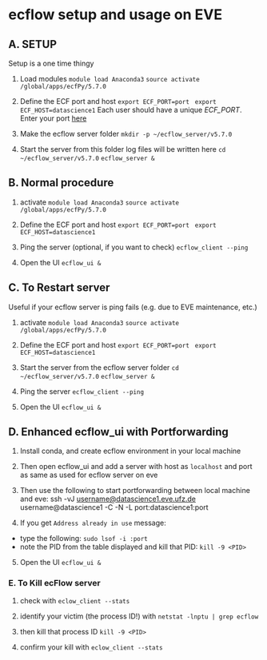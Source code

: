# ecflow setup and usage on EVE


## **A. SETUP**
Setup is a one time thingy 

<!-- Old:
# Load conda
`module load Anaconda3/2020.07`

# create the conda env
`conda create -c conda-forge --name ecflow_env python=3.8.6`
By default, conda environments are stored in `~/.conda/envs/`

# activate
# `conda activate ecflow_env`

# install the dependencies
`conda install -c conda-forge f90nml sh ecflow` -->


1. Load modules
`module load Anaconda3`
`source activate /global/apps/ecfPy/5.7.0`


2. Define the ECF port and host
`export ECF_PORT=port `
`export ECF_HOST=datascience1`
Each user should have a unique *ECF_PORT*. Enter your port [here](https://git.ufz.de/chs/ecfpy/-/wikis/home)

3. Make the ecflow server folder
`mkdir -p ~/ecflow_server/v5.7.0`

4. Start the server from this folder
log files will be written here
`cd ~/ecflow_server/v5.7.0`
`ecflow_server &`



## **B. Normal procedure**

1. activate
`module load Anaconda3`
`source activate /global/apps/ecfPy/5.7.0`

2. Define the ECF port and host
`export ECF_PORT=port `
`export ECF_HOST=datascience1`

3. Ping the server (optional, if you want to check)
`ecflow_client --ping`

4. Open the UI
`ecflow_ui &`


## **C. To Restart server**
Useful if your ecflow server is ping fails (e.g. due to EVE maintenance, etc.) 

1. activate
`module load Anaconda3`
`source activate /global/apps/ecfPy/5.7.0`

2. Define the ECF port and host
`export ECF_PORT=port `
`export ECF_HOST=datascience1`

3. Start the server from the ecflow server folder
`cd ~/ecflow_server/v5.7.0`
`ecflow_server &`

4. Ping the server
`ecflow_client --ping`

5. Open the UI
`ecflow_ui &`


## **D. Enhanced ecflow_ui with Portforwarding**

1. Install conda, and create ecflow environment in your local machine

2. Then open ecflow_ui and add a server with host as `localhost` and port as same as used for ecflow server on eve

3. Then use the following to start portforwarding between local machine and eve:
ssh -vJ username@datascience1.eve.ufz.de username@datascience1 -C -N -L port:datascience1:port

4. If you get `Address already in use` message:
- type the following:
`sudo lsof -i :port`
- note the PID from the table displayed and kill that PID:
`kill -9 <PID>`

5. Open the UI
`ecflow_ui &`




### **E. To Kill ecFlow server**

1. check with
`eclow_client --stats`

2. identify your victim (the process ID!) with 
`netstat -lnptu | grep ecflow`

3. then kill that process ID
`kill -9 <PID>`

4. confirm your kill with
`eclow_client --stats`





